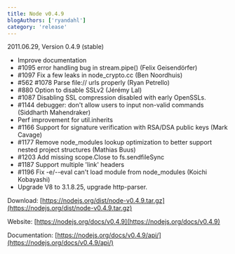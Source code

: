 ```yaml
---
title: Node v0.4.9
blogAuthors: ['ryandahl']
category: 'release'
---
```


2011.06.29, Version 0.4.9 (stable)

* Improve documentation
* #1095 error handling bug in stream.pipe() (Felix Geisendörfer)
* #1097 Fix a few leaks in node\_crypto.cc (Ben Noordhuis)
* #562 #1078 Parse file:// urls properly (Ryan Petrello)
* #880 Option to disable SSLv2 (Jérémy Lal)
* #1087 Disabling SSL compression disabled with early OpenSSLs.
* #1144 debugger: don't allow users to input non-valid commands (Siddharth Mahendraker)
* Perf improvement for util.inherits
* #1166 Support for signature verification with RSA/DSA public keys (Mark Cavage)
* #1177 Remove node\_modules lookup optimization to better support nested project structures (Mathias Buus)
* #1203 Add missing scope.Close to fs.sendfileSync
* #1187 Support multiple 'link' headers
* #1196 Fix -e/--eval can't load module from node\_modules (Koichi Kobayashi)
* Upgrade V8 to 3.1.8.25, upgrade http-parser.

Download: [https://nodejs.org/dist/node-v0.4.9.tar.gz](https://nodejs.org/dist/node-v0.4.9.tar.gz)

Website: [https://nodejs.org/docs/v0.4.9](https://nodejs.org/docs/v0.4.9)

Documentation: [https://nodejs.org/docs/v0.4.9/api/](https://nodejs.org/docs/v0.4.9/api/)
